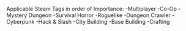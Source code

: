 Applicable Steam Tags in order of Importance:
-Multiplayer
-Co-Op
-Mystery Dungeon
-Survival Horror
-Roguelike
-Dungeon Crawler
-Cyberpunk
-Hack & Slash
-City Building
-Base Building
-Crafting
